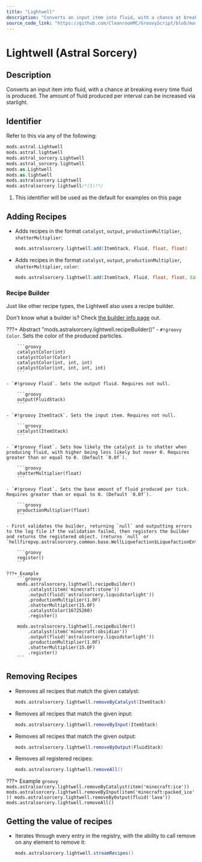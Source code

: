 ```yaml
---
title: "Lightwell"
description: "Converts an input item into fluid, with a chance at breaking every time fluid is produced. The amount of fluid produced per interval can be increased via starlight."
source_code_link: "https://github.com/CleanroomMC/GroovyScript/blob/master/src/main/java/com/cleanroommc/groovyscript/compat/mods/astralsorcery/Lightwell.java"
---
```


# Lightwell (Astral Sorcery)

## Description

Converts an input item into fluid, with a chance at breaking every time fluid is produced. The amount of fluid produced per interval can be increased via starlight.

## Identifier

Refer to this via any of the following:

```groovy hl_lines="8"
mods.astral.Lightwell
mods.astral.lightwell
mods.astral_sorcery.Lightwell
mods.astral_sorcery.lightwell
mods.as.Lightwell
mods.as.lightwell
mods.astralsorcery.Lightwell
mods.astralsorcery.lightwell/*(1)!*/
```

1. This identifier will be used as the default for examples on this page

## Adding Recipes

- Adds recipes in the format `catalyst`, `output`, `productionMultiplier`, `shatterMultiplier`:

    ```groovy
    mods.astralsorcery.lightwell.add(ItemStack, Fluid, float, float)
    ```

- Adds recipes in the format `catalyst`, `output`, `productionMultiplier`, `shatterMultiplier`, `color`:

    ```groovy
    mods.astralsorcery.lightwell.add(ItemStack, Fluid, float, float, Color)
    ```


### Recipe Builder

Just like other recipe types, the Lightwell also uses a recipe builder.

Don't know what a builder is? Check [the builder info page](../../../groovy/builder.md) out.

???+ Abstract "mods.astralsorcery.lightwell.recipeBuilder()"
    - `#!groovy Color`. Sets the color of the produced particles.

        ```groovy
        catalystColor(int)
        catalystColor(Color)
        catalystColor(int, int, int)
        catalystColor(int, int, int, int)
        ```

    - `#!groovy Fluid`. Sets the output fluid. Requires not null.

        ```groovy
        output(FluidStack)
        ```

    - `#!groovy ItemStack`. Sets the input item. Requires not null.

        ```groovy
        catalyst(ItemStack)
        ```

    - `#!groovy float`. Sets how likely the catalyst is to shatter when producing fluid, with higher being less likely but never 0. Requires greater than or equal to 0. (Default `0.0f`).

        ```groovy
        shatterMultiplier(float)
        ```

    - `#!groovy float`. Sets the base amount of fluid produced per tick. Requires greater than or equal to 0. (Default `0.0f`).

        ```groovy
        productionMultiplier(float)
        ```

    - First validates the builder, returning `null` and outputting errors to the log file if the validation failed, then registers the builder and returns the registered object. (returns `null` or `hellfirepvp.astralsorcery.common.base.WellLiquefaction$LiquefactionEntry`).

        ```groovy
        register()
        ```

    ???+ Example
        ```groovy
        mods.astralsorcery.lightwell.recipeBuilder()
            .catalyst(item('minecraft:stone'))
            .output(fluid('astralsorcery.liquidstarlight'))
            .productionMultiplier(1.0F)
            .shatterMultiplier(15.0F)
            .catalystColor(16725260)
            .register()

        mods.astralsorcery.lightwell.recipeBuilder()
            .catalyst(item('minecraft:obsidian'))
            .output(fluid('astralsorcery.liquidstarlight'))
            .productionMultiplier(1.0F)
            .shatterMultiplier(15.0F)
            .register()
        ```



## Removing Recipes

- Removes all recipes that match the given catalyst:

    ```groovy
    mods.astralsorcery.lightwell.removeByCatalyst(ItemStack)
    ```

- Removes all recipes that match the given input:

    ```groovy
    mods.astralsorcery.lightwell.removeByInput(ItemStack)
    ```

- Removes all recipes that match the given output:

    ```groovy
    mods.astralsorcery.lightwell.removeByOutput(FluidStack)
    ```

- Removes all registered recipes:

    ```groovy
    mods.astralsorcery.lightwell.removeAll()
    ```

???+ Example
    ```groovy
    mods.astralsorcery.lightwell.removeByCatalyst(item('minecraft:ice'))
    mods.astralsorcery.lightwell.removeByInput(item('minecraft:packed_ice'))
    mods.astralsorcery.lightwell.removeByOutput(fluid('lava'))
    mods.astralsorcery.lightwell.removeAll()
    ```

## Getting the value of recipes

- Iterates through every entry in the registry, with the ability to call remove on any element to remove it:

    ```groovy
    mods.astralsorcery.lightwell.streamRecipes()
    ```
